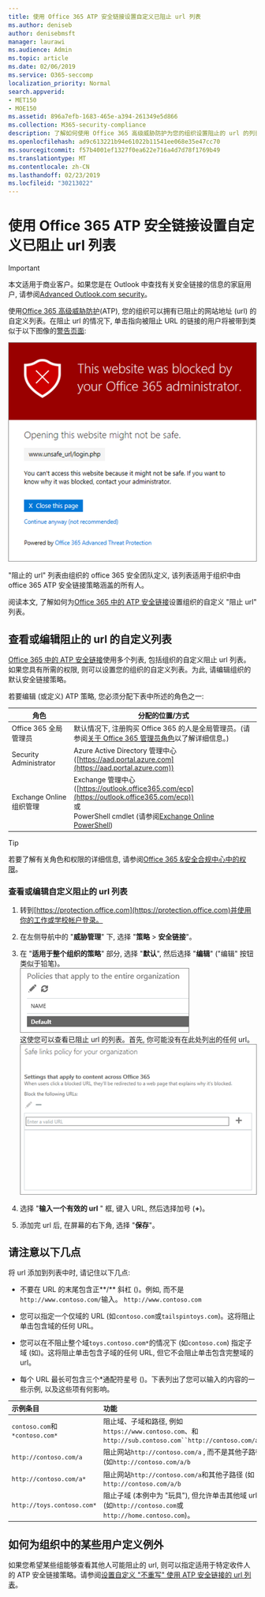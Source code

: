 ```yaml
---
title: 使用 Office 365 ATP 安全链接设置自定义已阻止 url 列表
ms.author: deniseb
author: denisebmsft
manager: laurawi
ms.audience: Admin
ms.topic: article
ms.date: 02/06/2019
ms.service: O365-seccomp
localization_priority: Normal
search.appverid:
- MET150
- MOE150
ms.assetid: 896a7efb-1683-465e-a394-261349e5d866
ms.collection: M365-security-compliance
description: 了解如何使用 Office 365 高级威胁防护为您的组织设置阻止的 url 的列表。阻止的 url 将根据 ATP 安全链接策略应用于电子邮件和 Office 文档。
ms.openlocfilehash: ad9c613221b94e61022b11541ee068e35e47cc70
ms.sourcegitcommit: f57b4001ef1327f0ea622e716a4d7d78f1769b49
ms.translationtype: MT
ms.contentlocale: zh-CN
ms.lasthandoff: 02/23/2019
ms.locfileid: "30213022"
---
```

# <a name="set-up-a-custom-blocked-urls-list-using-office-365-atp-safe-links"></a>使用 Office 365 ATP 安全链接设置自定义已阻止 url 列表

> [!IMPORTANT]
> 本文适用于商业客户。如果您是在 Outlook 中查找有关安全链接的信息的家庭用户, 请参阅[Advanced Outlook.com security](https://support.office.com/article/advanced-outlook-com-security-for-office-365-subscribers-882d2243-eab9-4545-a58a-b36fee4a46e2)。

使用[Office 365 高级威胁防护](office-365-atp.md)(ATP), 您的组织可以拥有已阻止的网站地址 (url) 的自定义列表。在阻止 url 的情况下, 单击指向被阻止 URL 的链接的用户将被带到类似于以下图像的[警告页面](atp-safe-links-warning-pages.md): 
  
![阻止此网站](media/6b4bda2d-a1e6-419e-8b10-588e83c3af3f.png)
  
"阻止的 url" 列表由组织的 office 365 安全团队定义, 该列表适用于组织中由 office 365 ATP 安全链接策略涵盖的所有人。 
  
阅读本文, 了解如何为[Office 365 中的 ATP 安全链接](atp-safe-links.md)设置组织的自定义 "阻止 url" 列表。
  
## <a name="view-or-edit-a-custom-list-of-blocked-urls"></a>查看或编辑阻止的 url 的自定义列表

[Office 365 中的 ATP 安全链接](atp-safe-links.md)使用多个列表, 包括组织的自定义阻止 url 列表。如果您具有所需的权限, 则可以设置您的组织的自定义列表。为此, 请编辑组织的默认安全链接策略。

若要编辑 (或定义) ATP 策略, 您必须分配下表中所述的角色之一: 

|角色  |分配的位置/方式  |
|---------|---------|
|Office 365 全局管理员 |默认情况下, 注册购买 Office 365 的人是全局管理员。(请参阅[关于 Office 365 管理员角色](https://docs.microsoft.com/office365/admin/add-users/about-admin-roles)以了解详细信息。)         |
|Security Administrator |Azure Active Directory 管理中心 ([https://aad.portal.azure.com](https://aad.portal.azure.com))|
|Exchange Online 组织管理 |Exchange 管理中心 ([https://outlook.office365.com/ecp](https://outlook.office365.com/ecp)) <br>或 <br>  PowerShell cmdlet (请参阅[Exchange Online PowerShell](https://docs.microsoft.com/powershell/exchange/exchange-online/exchange-online-powershell?view=exchange-ps)) |

> [!TIP]
> 若要了解有关角色和权限的详细信息, 请参阅[Office 365 &amp;安全合规中心中的权限](permissions-in-the-security-and-compliance-center.md)。

### <a name="to-view-or-edit-a-custom-blocked-urls-list"></a>查看或编辑自定义阻止的 url 列表
  
1. 转到[https://protection.office.com](https://protection.office.com)并使用你的工作或学校帐户登录。 
    
2. 在左侧导航中的 "**威胁管理**" 下, 选择 "**策略** \> **安全链接**"。
    
3. 在 "**适用于整个组织的策略**" 部分, 选择 "**默认**", 然后选择 "**编辑**" ("编辑" 按钮类似于铅笔)。<br/>![单击 "编辑" 编辑安全链接保护的默认策略](media/d08f9615-d947-4033-813a-d310ec2c8cca.png)<br/>这使您可以查看已阻止 url 的列表。首先, 你可能没有在此处列出的任何 url。<br/>!["默认安全链接策略" 中的 "阻止的 url" 列表](media/575e1449-6191-40ac-b626-030a2fd3fb11.png)
  
4. 选择 "**输入一个有效的 url** " 框, 键入 URL, 然后选择加号 (**+**)。 

5. 添加完 url 后, 在屏幕的右下角, 选择 "**保存**"。
    
## <a name="a-few-things-to-keep-in-mind"></a>请注意以下几点

将 url 添加到列表中时, 请记住以下几点: 

- 不要在 URL 的末尾包含正**/** 斜杠 ()。例如, 而不是`http://www.contoso.com/`输入。 `http://www.contoso.com`
    
- 您可以指定一个仅域的 URL (如`contoso.com`或`tailspintoys.com`)。这将阻止单击包含域的任何 URL。

- 您可以在不阻止整个域`toys.contoso.com*`的情况下 (如`contoso.com`) 指定子域 (如)。这将阻止单击包含子域的任何 URL, 但它不会阻止单击包含完整域的 url。  
    
- 每个 URL 最长可包含三个\*通配符星号 ()。下表列出了您可以输入的内容的一些示例, 以及这些项有何影响。
    
|**示例条目**|**功能**|
|:-----|:-----|
|`contoso.com`和`*contoso.com*`  <br/> |阻止域、子域和路径, 例如`https://www.contoso.com`、和`http://sub.contoso.com``http://contoso.com/abc`  <br/> |
|`http://contoso.com/a`  <br/> |阻止网站`http://contoso.com/a` , 而不是其他子路径 (如`http://contoso.com/a/b`  <br/> |
|`http://contoso.com/a*`  <br/> |阻止网站`http://contoso.com/a`和其他子路径 (如`http://contoso.com/a/b`  <br/> |
|`http://toys.contoso.com*`  <br/> |阻止子域 (本例中为 "玩具"), 但允许单击其他域 url (如`http://contoso.com`或`http://home.contoso.com`)。  <br/> |
   

## <a name="how-to-define-exceptions-for-certain-users-in-an-organization"></a>如何为组织中的某些用户定义例外

如果您希望某些组能够查看其他人可能阻止的 url, 则可以指定适用于特定收件人的 ATP 安全链接策略。请参阅[设置自定义 "不重写" 使用 ATP 安全链接的 url 列表](set-up-a-custom-do-not-rewrite-urls-list-with-atp.md)。
  

